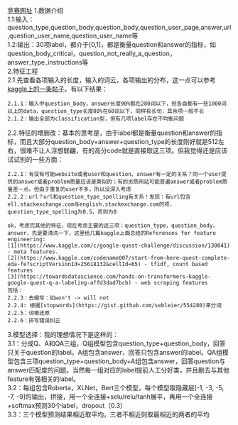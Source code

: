 [竞赛网址](https://www.kaggle.com/competitions/google-quest-challenge/overview)
1.数据介绍  
  1.1:输入：question_type,question_body,question_body,question_user_page,answer,url,question_user_name,question_user_name等  
  1.2:输出：30项label，都介于[0,1]，都是衡量question和answer的指标，如question_body_critical，question_not_really_a_question，answer_type_instructions等  
2.特征工程  
  2.1.先查看各项输入的长度，输入的词云，各项输出的分布，这一点可以参考[kaggle上的一条帖子](https://www.kaggle.com/code/manikanthgoud/google-quest-challenge-data-preprocessing-fe)。有以下结果：  
  
    2.1.1：输入中question_body，answer长度90%都在280词以下，但各自都有一些1000词以上的data，question_type长度80%在60词以下，同样有长句，其余项一般不长  
    2.1.2：输出全部为classification型，但有几项label存在不均衡问题  
    
  2.2.特征的增删改：基本的思考是，由于label都是衡量question和answer的指标，而且大部分question_body+answer+question_type的长度刚好就是512左右，很难不让人浮想联翩，有的高分code就是直接取这三项。但我觉得还是应该试试别的一些方面：  
  
    2.2.1：有没有可能website或者user和question、answer有一定的关系？同一个user提供的answer或者problem质量应该是类似的；有的劣质网站可能普遍answer或者problem质量差一点。但由于重复的user不多，所以没深入考虑  
    2.2.2：url？url和question_type_spelling有关系！发现：有url包含ell.stackexchange.com与english.stackexchange.com的项，question_type_spelling为0.5，否则为0  
    
    ok，考虑完其他的特征，现在考虑主要的这三项：question_type，question_body，answer，先是要清洗一下，这里给几篇kaggle上面总结的References for feature engineering:  
    [1](https://www.kaggle.com/c/google-quest-challenge/discussion/130041) - meta features.  
    [2](https://www.kaggle.com/codename007/start-from-here-quest-complete-eda-fe?scriptVersionId=25618132&cellId=65) - tfidf, count based features  
    [3](https://towardsdatascience.com/hands-on-transformers-kaggle-google-quest-q-a-labeling-affd3dad7bcb) - web scraping features  
    包括：  
    2.2.3：去缩写：如won't -> will not  
    2.2.4: 根据[stopwords](https://gist.github.com/sebleier/554280)来分词  
    2.2.5：词根还原  
    2.2.6：拼写错误纠正  

3.模型选择：我的理想情况下是这样的：  
  3.1：分成Q、A和QA三组，Q组模型包含question_type+question_body，回答只关于question的label。A组包含answer，回答只包含answer的label。QA组模型包含三项question_type+question_body+A组包含answer，回答question与answer匹配度的问题。当然每一组对应的label提前人工分好类，并且删去与其他feature有强相关的label。  
  3.2：每组包含Roberta，XLNet，Bert三个模型，每个模型取隐藏层[-1, -3, -5, -7, -9]的输出，拼接，用一个全连接+selu/relu/tanh展平，再用一个全连接+softmax预测30个label，dropout（0.3）  
  3.3：三个模型预测结果相近取平均，三者不相近则取最相近的两者的平均  
  
  
